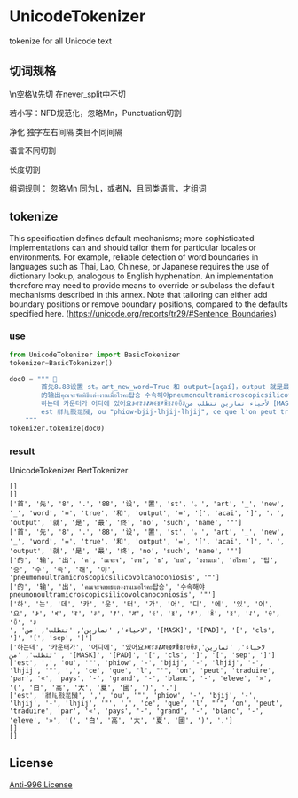 # UnicodeTokenizer

tokenize for all Unicode text

## 切词规格
\n空格\t先切
在never_split中不切

若小写：NFD规范化，忽略Mn，Punctuation切割

净化
独字左右间隔
类目不同间隔

语言不同切割

长度切割

组词规则：
忽略Mn
同为L，或者N，且同类语言，才组词

## tokenize



This specification defines default mechanisms; more sophisticated implementations can and should tailor them for particular locales or environments. For example, reliable detection of word boundaries in languages such as Thai, Lao, Chinese, or Japanese requires the use of dictionary lookup, analogous to English hyphenation. An implementation therefore may need to provide means to override or subclass the default mechanisms described in this annex. Note that tailoring can either add boundary positions or remove boundary positions, compared to the defaults specified here. 
(https://unicode.org/reports/tr29/#Sentence_Boundaries)

### use
```python
from UnicodeTokenizer import BasicTokenizer
tokenizer=BasicTokenizer()

doc0 = """ 
        首先8.88设置 st。art_new_word=True 和 output=[açaí]，output 就是最终 no such name"
        的输出คุณจะจัดพิธีแต่งงานเมื่อไรคะ탑승 수속해야pneumonoultramicroscopicsilicovolcanoconiosis"
        하는데 카운터가 어디에 있어요ꆃꎭꆈꌠꊨꏦꏲꅉꆅꉚꅉꋍꂷꂶꌠلأحياء تمارين تتطلب من [MASK] [PAD] [CLS][SEP]
        est 𗴂𗹭𘜶𗴲𗂧, ou "phiow-bjij-lhjij-lhjij", ce que l'on peut traduire par « pays-grand-blanc-élevé » (白高大夏國). 
    """
tokenizer.tokenize(doc0)
```

### result 
UnicodeTokenizer
BertTokenizer

```
[]
[]
['首', '先', '8', '.', '88', '设', '置', 'st', '。', 'art', '_', 'new', '_', 'word', '=', 'true', '和', 'output', '=', '[', 'acai', ']', '，', 'output', '就', '是', '最', '终', 'no', 'such', 'name', '"']
['首', '先', '8', '.', '88', '设', '置', 'st', '。', 'art', '_', 'new', '_', 'word', '=', 'true', '和', 'output', '=', '[', 'acai', ']', '，', 'output', '就', '是', '最', '终', 'no', 'such', 'name', '"']
['的', '输', '出', 'ค', 'ณจะจ', 'ดพ', 'ธ', 'แต', 'งงานเม', 'อไรคะ', '탑', '승', '수', '속', '해', '야', 'pneumonoultramicroscopicsilicovolcanoconiosis', '"']
['的', '输', '出', 'คณจะจดพธแตงงานเมอไรคะ탑승', '수속해야pneumonoultramicroscopicsilicovolcanoconiosis', '"']
['하', '는', '데', '카', '운', '터', '가', '어', '디', '에', '있', '어', '요', 'ꆃ', 'ꎭ', 'ꆈ', 'ꌠ', 'ꊨ', 'ꏦ', 'ꏲ', 'ꅉ', 'ꆅ', 'ꉚ', 'ꅉ', 'ꋍ', 'ꂷ', 'ꂶ', 'ꌠ
', 'لاحياء', 'تمارين', 'تتطلب', 'من', '[MASK]', '[PAD]', '[', 'cls', ']', '[', 'sep', ']']
['하는데', '카운터가', '어디에', '있어요ꆃꎭꆈꌠꊨꏦꏲꅉꆅꉚꅉꋍꂷꂶꌠلاحياء', 'تمارين', 'تتطلب', 'من', '[MASK]', '[PAD]', '[', 'cls', ']', '[', 'sep', ']']
['est', ',', 'ou', '"', 'phiow', '-', 'bjij', '-', 'lhjij', '-', 'lhjij', '"', ',', 'ce', 'que', 'l', "'", 'on', 'peut', 'traduire', 'par', '«', 'pays', '-', 'grand', '-', 'blanc', '-', 'eleve', '»', '(', '白', '高', '大', '夏', '國', ')', '.']
['est', '𗴂𗹭𘜶𗴲𗂧', ',', 'ou', '"', 'phiow', '-', 'bjij', '-', 'lhjij', '-', 'lhjij', '"', ',', 'ce', 'que', 'l', "'", 'on', 'peut', 'traduire', 'par', '«', 'pays', '-', 'grand', '-', 'blanc', '-', 'eleve', '»', '(', '白', '高', '大', '夏', '國', ')', '.']
[]
[]
```

## License
[Anti-996 License](https://github.com/996icu/996.ICU/blob/master/LICENSE)
